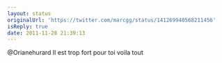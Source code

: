 ```yaml
---
layout: status
originalUrl: 'https://twitter.com/marcgg/status/141269940568211456'
isReply: true
date: 2011-11-28 21:39:13
---
```


@Orianehurard Il est trop fort pour toi voila tout
